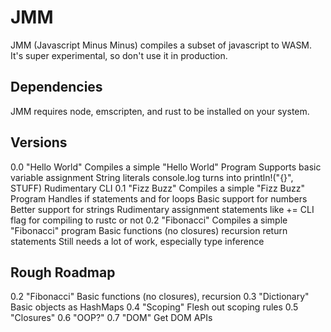 # JMM
JMM (Javascript Minus Minus) compiles a subset of javascript to WASM.
It's super experimental, so don't use it in production.

## Dependencies
JMM requires node, emscripten, and rust to be installed on your system.

## Versions
0.0 "Hello World"
  Compiles a simple "Hello World" Program
    Supports basic variable assignment
    String literals
    console.log turns into println!("{}", STUFF)
  Rudimentary CLI
0.1 "Fizz Buzz"
  Compiles a simple "Fizz Buzz" Program
    Handles if statements and for loops
    Basic support for numbers
    Better support for strings
    Rudimentary assignment statements like +=
  CLI flag for compiling to rustc or not
0.2 "Fibonacci"
  Compiles a simple "Fibonacci" program
    Basic functions (no closures)
    recursion
    return statements
  Still needs a lot of work, especially type inference

## Rough Roadmap
0.2 "Fibonacci" Basic functions (no closures), recursion
0.3 "Dictionary" Basic objects as HashMaps
0.4 "Scoping" Flesh out scoping rules
0.5 "Closures"
0.6 "OOP?"
0.7 "DOM" Get DOM APIs
